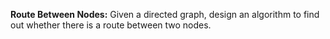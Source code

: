 **Route Between Nodes:**
Given a directed graph, design an algorithm to find out whether there is a
route between two nodes. 